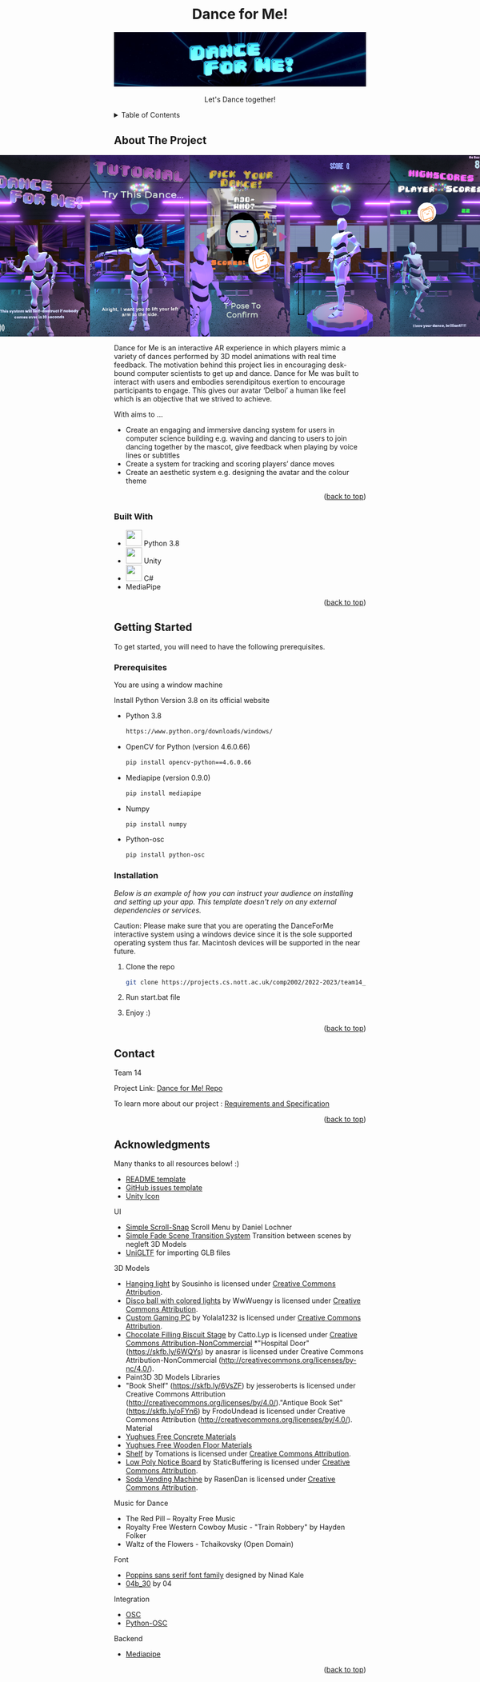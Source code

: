 <!-- Improved compatibility of back to top link: See: https://github.com/othneildrew/Best-README-Template/pull/73 -->
<a name="readme-top"></a>
<!--
*** Thanks for checking out the Best-README-Template. If you have a suggestion
*** that would make this better, please fork the repo and create a pull request
*** or simply open an issue with the tag "enhancement".
*** Don't forget to give the project a star!
*** Thanks again! Now go create something AMAZING! :D
-->


<!-- PROJECT LOGO -->

<br />

<div align="center">
  <h1 align="center">Dance for Me! </h1>
    <img src="asset_README/banner.png" alt="Logo" width="" height="">
  
  <p align="center">
    Let's Dance together!
  </p>
</div>



<!-- TABLE OF CONTENTS -->
<details>
  <summary>Table of Contents</summary>
  <ol>
    <li>
      <a href="#about-the-project">About The Project</a>
      <ul>
        <li><a href="#built-with">Built With</a></li>
      </ul>
    </li>
    <li>
      <a href="#getting-started">Getting Started</a>
      <ul>
        <li><a href="#prerequisites">Prerequisites</a></li>
        <li><a href="#installation">Installation</a></li>
      </ul>
    </li>
    <li><a href="#usage">Usage</a></li>
    <li><a href="#contributing">Contributing</a></li>
    <li><a href="#contact">Contact</a></li>
    <li><a href="#acknowledgments">Acknowledgments</a></li>
  </ol>
</details>



<!-- ABOUT THE PROJECT -->
## About The Project
<div style="display:flex; justify-content:center;">
  <img src="asset_README/demo1.png" width="200" />
  <img src="asset_README/demo2.png" width="200" />
  <img src="asset_README/demo5.png" width="200" />
  <img src="asset_README/demo3.png" width="200" />
  <img src="asset_README/demo4.png" width="200" />
</div>

Dance for Me is an interactive AR experience in which players mimic a variety of dances performed by 3D model animations with real time feedback. The motivation behind this project lies in encouraging desk-bound computer scientists to get up and dance. Dance for Me was built to interact with users and embodies serendipitous exertion to encourage participants to engage. This gives our avatar ‘Delboi’ a human like feel which is an objective that we strived to achieve. 


With aims to ...
* Create an engaging and immersive dancing system for users in computer science building e.g. waving and dancing to users to join dancing together by the mascot, give feedback when playing by voice lines or subtitles  
* Create a system for tracking and scoring players’ dance moves  
* Create an aesthetic system e.g. designing the avatar and the colour theme  



<p align="right">(<a href="#readme-top">back to top</a>)</p>



### Built With
 

* <img height="32" width="32" src="https://cdn.simpleicons.org/python" /> Python 3.8
* <img height="32" width="32" src="https://cdn-icons-png.flaticon.com/512/5969/5969294.png" /> Unity
* <img height="32" width="32" src="https://cdn.simpleicons.org/CSharp" /> C#
* MediaPipe

<p align="right">(<a href="#readme-top">back to top</a>)</p>



<!-- GETTING STARTED -->
## Getting Started

To get started, you will need to have the following prerequisites.

### Prerequisites
You are using a window machine

Install Python Version 3.8 on its official website 
* Python 3.8
  ```sh
  https://www.python.org/downloads/windows/
  ```
* OpenCV for Python (version 4.6.0.66)
  ```sh
  pip install opencv-python==4.6.0.66 
  ```
* Mediapipe (version 0.9.0)
  ```sh
  pip install mediapipe
  ```
* Numpy 
  ```sh
  pip install numpy
  ```
* Python-osc
  ```sh
  pip install python-osc
  ```


### Installation

_Below is an example of how you can instruct your audience on installing and setting up your app. This template doesn't rely on any external dependencies or services._

Caution: Please make sure that you are operating the DanceForMe interactive system using a windows device since it is the sole supported operating system thus far. 
Macintosh devices will be supported in the near future.

1. Clone the repo
   ```sh
   git clone https://projects.cs.nott.ac.uk/comp2002/2022-2023/team14_project.git
   ```
2. Run start.bat file
   
3. Enjoy :)

<p align="right">(<a href="#readme-top">back to top</a>)</p>


<!-- CONTACT -->
## Contact

Team 14 

Project Link: [Dance for Me! Repo](https://projects.cs.nott.ac.uk/comp2002/2022-2023/team14_project)

To learn more about our project : [Requirements and Specification](assets/projectRequirementsDoc.md)

<p align="right">(<a href="#readme-top">back to top</a>)</p>



<!-- ACKNOWLEDGMENTS -->
## Acknowledgments

Many thanks to all resources below! :)

* [README template](https://github.com/othneildrew/Best-README-Template)
* [GitHub issues template](https://github.com/Polymer/polymer)
* [Unity Icon](https://cdn-icons-png.flaticon.com/512/5969/5969294.png)


UI 
* [Simple Scroll-Snap](https://assetstore.unity.com/packages/tools/gui/simple-scroll-snap-140884#description) Scroll Menu by Daniel Lochner
* [Simple Fade Scene Transition System](https://assetstore.unity.com/packages/tools/particles-effects/simple-fade-scene-transition-system-81753) Transition between scenes by negleft
3D Models
* [UniGLTF](https://github.com/ousttrue/UniGLTF) for importing GLB files

3D Models
* [Hanging light](https://skfb.ly/oCRxP) by Sousinho is licensed under [Creative Commons Attribution](http://creativecommons.org/licenses/by/4.0/).
* [Disco ball with colored lights](https://skfb.ly/oFoUO) by WwWuengy is licensed under [Creative Commons Attribution](http://creativecommons.org/licenses/by/4.0/).
* [Custom Gaming PC](https://skfb.ly/otsTr) by Yolala1232 is licensed under [Creative Commons Attribution](http://creativecommons.org/licenses/by/4.0/).
* [Chocolate Filling Biscuit Stage](https://skfb.ly/o8MuQ) by Catto.Lyp is licensed under [Creative Commons Attribution-NonCommercial](http://creativecommons.org/licenses/by-nc/4.0/)
*"Hospital Door" (https://skfb.ly/6WQYs) by anasrar is licensed under Creative Commons Attribution-NonCommercial (http://creativecommons.org/licenses/by-nc/4.0/).
* Paint3D 3D Models Libraries
* "Book Shelf" (https://skfb.ly/6VsZF) by jesseroberts is licensed under Creative Commons Attribution (http://creativecommons.org/licenses/by/4.0/)."Antique Book Set" (https://skfb.ly/oFYn6) by FrodoUndead is licensed under Creative Commons Attribution (http://creativecommons.org/licenses/by/4.0/).
Material
* [Yughues Free Concrete Materials](https://assetstore.unity.com/packages/2d/textures-materials/concrete/yughues-free-concrete-materials-12951#publisher)
* [Yughues Free Wooden Floor Materials](https://assetstore.unity.com/packages/2d/textures-materials/wood/yughues-free-wooden-floor-materials-13213)
* [Shelf](https://skfb.ly/E9nn) by Tomations is licensed under [Creative Commons Attribution](http://creativecommons.org/licenses/by/4.0/).
* [Low Poly Notice Board](https://skfb.ly/oyWGX) by StaticBuffering is licensed under [Creative Commons Attribution](http://creativecommons.org/licenses/by/4.0/).
* [Soda Vending Machine](https://skfb.ly/6RunD) by RasenDan is licensed under [Creative Commons Attribution](http://creativecommons.org/licenses/by/4.0/).

Music for Dance 

* The Red Pill – Royalty Free Music 
* Royalty Free Western Cowboy Music - "Train Robbery" by Hayden Folker 
* Waltz of the Flowers - Tchaikovsky (Open Domain) 

Font
* [Poppins sans serif font family](https://befonts.com/poppins-font-family.html) designed by Ninad Kale 
* [04b_30](https://www.dafont.com/04b-30.font) by 04


Integration
* [OSC](https://thomasfredericks.github.io/UnityOSC/)
* [Python-OSC](https://pypi.org/project/python-osc/)

Backend
* [Mediapipe]()

<p align="right">(<a href="#readme-top">back to top</a>)</p>

